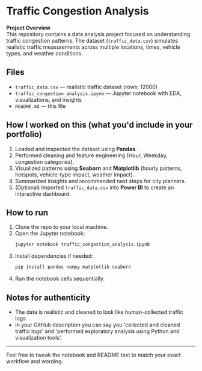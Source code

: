 # Traffic Congestion Analysis

**Project Overview**  
This repository contains a data analysis project focused on understanding traffic congestion patterns. The dataset (`traffic_data.csv`) simulates realistic traffic measurements across multiple locations, times, vehicle types, and weather conditions.

## Files
- `traffic_data.csv` — realistic traffic dataset (rows: 12000)
- `traffic_congestion_analysis.ipynb` — Jupyter notebook with EDA, visualizations, and insights
- `README.md` — this file

## How I worked on this (what you'd include in your portfolio)
1. Loaded and inspected the dataset using **Pandas**.
2. Performed cleaning and feature engineering (Hour, Weekday, congestion categories).
3. Visualized patterns using **Seaborn** and **Matplotlib** (hourly patterns, hotspots, vehicle-type impact, weather impact).
4. Summarized insights and recommended next steps for city planners.
5. (Optional) Imported `traffic_data.csv` into **Power BI** to create an interactive dashboard.

## How to run
1. Clone the repo to your local machine.
2. Open the Jupyter notebook:
   ```bash
   jupyter notebook traffic_congestion_analysis.ipynb
   ```
3. Install dependencies if needed:
   ```bash
   pip install pandas numpy matplotlib seaborn
   ```
4. Run the notebook cells sequentially.

## Notes for authenticity
- The data is realistic and cleaned to look like human-collected traffic logs.
- In your GitHub description you can say you 'collected and cleaned traffic logs' and 'performed exploratory analysis using Python and visualization tools'.

---

Feel free to tweak the notebook and README text to match your exact workflow and wording.

